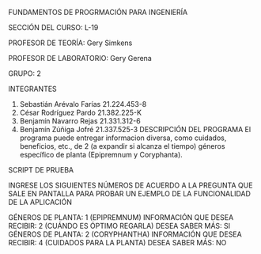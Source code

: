 FUNDAMENTOS DE PROGRMACIÓN PARA INGENIERÍA

SECCIÓN DEL CURSO: L-19

PROFESOR DE TEORÍA: Gery Simkens

PROFESOR DE LABORATORIO: Gery Gerena

GRUPO: 2

INTEGRANTES
1. Sebastián Arévalo Farías 21.224.453-8
2. César Rodríguez Pardo 21.382.225-K
3. Benjamín Navarro Rejas 21.331.312-6
4. Benjamín Zúñiga Jofré 21.337.525-3
DESCRIPCIÓN DEL PROGRAMA 
El programa puede entregar informacion diversa, como cuidados, beneficios, etc., de 2 (a expandir si alcanza el tiempo) géneros específico de planta (Epipremnum y Coryphanta).


SCRIPT DE PRUEBA

INGRESE LOS SIGUIENTES NÚMEROS DE ACUERDO A
LA PREGUNTA QUE SALE EN PANTALLA PARA PROBAR
UN EJEMPLO DE LA FUNCIONALIDAD DE LA APLICACIÓN

GÉNEROS DE PLANTA: 1    (EPIPREMNUM)
INFORMACIÓN QUE DESEA RECIBIR: 2    (CUÁNDO ES ÓPTIMO REGARLA)
DESEA SABER MÁS: SI
GÉNEROS DE PLANTA: 2    (CORYPHANTHA)
INFORMACIÓN QUE DESEA RECIBIR: 4    (CUIDADOS PARA LA PLANTA)
DESEA SABER MÁS: NO
